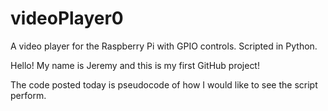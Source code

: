 # videoPlayer0
 A video player for the Raspberry Pi with GPIO controls. Scripted in Python. 
 
 Hello! My name is Jeremy and this is my first GitHub project!
 
 The code posted today is pseudocode of how I would like to see the script perform.

